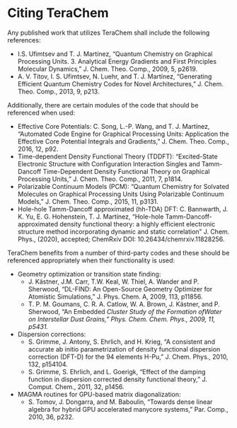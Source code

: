 # Citing TeraChem

Any published work that utilizes TeraChem shall include the following references:&#x20;

* I.S. Ufimtsev and T. J. Martínez, “Quantum Chemistry on Graphical Processing Units. 3. Analytical Energy Gradients and First Principles Molecular Dynamics,” J. Chem. Theo. Comp., 2009, 5, p2619.
* A. V. Titov, I. S. Ufimtsev, N. Luehr, and T. J. Martínez, “Generating Efficient Quantum Chemistry Codes for Novel Architectures,” J. Chem. Theo. Comp., 2013, 9, p213.

Additionally, there are certain modules of the code that should be referenced when used:

* Effective Core Potentials: C. Song, L.-P. Wang, and T. J. Martínez, “Automated Code Engine for Graphical Processing Units: Application the Effective Core Potential Integrals and Gradients,” J. Chem. Theo. Comp., 2016, 12, p92.
* Time-dependent Density Functional Theory (TDDFT): “Excited-State Electronic Structure with Configuration Interaction Singles and Tamm-Dancoff Time-Dependent Density Functional Theory on Graphical Processing Units,” J. Chem. Theo. Comp., 2011, 7, p1814.
* Polarizable Continuum Models (PCM): “Quantum Chemistry for Solvated Molecules on Graphical Processing Units Using Polarizable Continuum Models,” J. Chem. Theo. Comp., 2015, 11, p3131.&#x20;
* Hole-hole Tamm-Dancoff approximated (hh-TDA) DFT: C. Bannwarth, J. K. Yu, E. G. Hohenstein, T. J. Martínez, “Hole-hole Tamm-Dancoff-approximated density functional theory: a highly efficient electronic structure method incorporating dynamic and static correlation” J. Chem. Phys., (2020), accepted; ChemRxiv DOI: 10.26434/chemrxiv.11828256.

TeraChem benefits from a number of third-party codes and these should be referenced appropriately when their functionality is used:

* Geometry optimization or transition state finding:
  * J. Kästner, J.M. Carr, T.W. Keal, W. Thiel, A. Wander and P. Sherwood, “DL-FIND: An Open-Source Geometry Optimizer for Atomistic Simulations,” J. Phys. Chem. A, 2009, 113, p11856.
  * T. P. M. Goumans, C. R. A. Catlow, W. A. Brown, J. Kästner, and P. Sherwood, “An Embedded _Cluster Study of the Formation ofWater on Interstellar Dust Grains,” Phys. Chem. Chem. Phys., 2009, 11, p5431._
* Dispersion corrections:
  * S. Grimme, J. Antony, S. Ehrlich, and H. Krieg, “A consistent and accurate ab initio parametrization of density functional dispersion correction (DFT-D) for the 94 elements H-Pu,” J. Chem. Phys., 2010, 132, p154104.
  * S. Grimme, S. Ehrlich, and L. Goerigk, “Effect of the damping function in dispersion corrected density functional theory,” J. Comput. Chem., 2011, 32, p1456.
* MAGMA routines for GPU-based matrix diagonalization:
  * S. Tomov, J. Dongarra, and M. Baboulin, “Towards dense linear algebra for hybrid GPU accelerated manycore systems,” Par. Comp., 2010, 36, p232.
